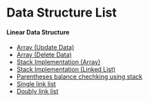 # Data Structure List
#### Linear Data Structure
* [Array (Update Data)](https://github.com/abdus-sukkur/DataStracture/blob/master/Source%20Code/Array(Update%20data).c)
* [Array (Delete Data)](https://github.com/abdus-sukkur/DataStracture/blob/master/Source%20Code/Array(Delete%20data).c)
* [Stack Implementation (Array)](https://github.com/abdussukkur85/DataStracture/blob/master/Source%20Code/Stack%20Implementation.c)
* [Stack Implementation (Linked List)](https://github.com/abdussukkur85/DataStracture/blob/master/Source%20Code/Stack%20Implementation%20using%20Link%20List.c)
* [Parentheses balance chechking using stack](https://github.com/abdussukkur85/DataStracture/blob/master/Source%20Code/Parentheses%20Balance%20Checking%20using%20Stack.cpp)
* [Single link list](https://github.com/abdussukkur85/DataStracture/blob/master/Source%20Code/SingleLinkList.c)
* [Doubly link list](https://github.com/abdussukkur85/DataStracture/blob/master/Source%20Code/DoublyLinkList.c)
